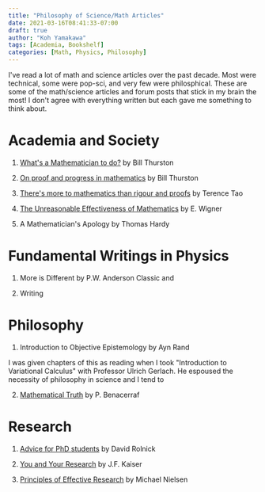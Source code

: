```yaml
---
title: "Philosophy of Science/Math Articles"
date: 2021-03-16T08:41:33-07:00
draft: true
author: "Koh Yamakawa"
tags: [Academia, Bookshelf]
categories: [Math, Physics, Philosophy]
---
```

I've read a lot of math and science articles over the past decade.  Most were technical, some were pop-sci, and very few were philosphical.  These are some of the math/science articles and forum posts that stick in my brain the most!  I don't agree with everything written but each gave me something to think about.
# Academia and Society
1. [What's a Mathematician to do?](https://mathoverflow.net/questions/43690/whats-a-mathematician-to-do) by Bill Thurston


2. [On proof and progress in mathematics](https://arxiv.org/abs/math/9404236) by Bill Thurston

3. [There's more to mathematics than rigour and proofs](https://terrytao.wordpress.com/career-advice/theres-more-to-mathematics-than-rigour-and-proofs/)
by Terence Tao

4. [The Unreasonable Effectiveness of Mathematics](http://www.maths.ed.ac.uk/~aar/papers/wigner.pdf)
by E. Wigner

5. A Mathematician's Apology by Thomas Hardy

# Fundamental Writings in Physics
1. More is Different by P.W. Anderson
Classic and 

2. Writing

# Philosophy
1. Introduction to Objective Epistemology by Ayn Rand 

I was given chapters of this as reading when I took "Introduction to Variational Calculus" with Professor Ulrich Gerlach.  He espoused the necessity of philosophy in science and I tend to 

2. [Mathematical Truth](http://thatmarcusfamily.org/philosophy/Course_Websites/Math_S08/Readings/Benacerraf.pdf)
by P. Benacerraf

# Research
1. [Advice for PhD students](https://davidrolnick.com/wp-content/uploads/2018/11/Advice-for-PhD-students.pdf)
by David Rolnick

2. [You and Your Research](http://www.cs.virginia.edu/~robins/YouAndYourResearch.html)
 by J.F. Kaiser

3. [Principles of Effective Research](https://michaelnielsen.org/blog/principles-of-effective-research/)
by Michael Nielsen

